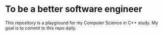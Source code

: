 # To be a better software engineer

This repository is a playground for my Computer Science in C++ study. My goal is to commit to this repo daily.
